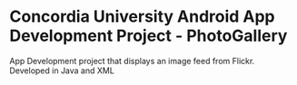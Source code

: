 # Concordia University Android App Development Project - PhotoGallery
App Development project that displays an image feed from Flickr. Developed in Java and XML
